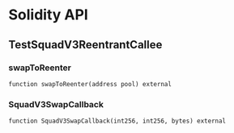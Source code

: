 # Solidity API

## TestSquadV3ReentrantCallee

### swapToReenter

```solidity
function swapToReenter(address pool) external
```

### SquadV3SwapCallback

```solidity
function SquadV3SwapCallback(int256, int256, bytes) external
```

